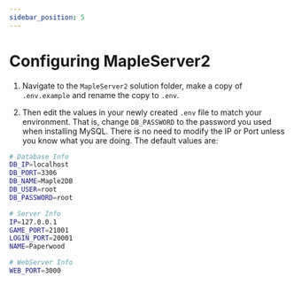 ```yaml
---
sidebar_position: 5
---
```


# Configuring MapleServer2

1. Navigate to the `MapleServer2` solution folder, make a copy of `.env.example` and rename the copy to `.env`.

2. Then edit the values in your newly created `.env` file to match your environment. That is, change `DB_PASSWORD` to the password you used when installing MySQL. There is no need to modify the IP or Port unless you know what you are doing. The default values are:

```sh
# Database Info
DB_IP=localhost
DB_PORT=3306
DB_NAME=Maple2DB
DB_USER=root
DB_PASSWORD=root

# Server Info
IP=127.0.0.1
GAME_PORT=21001
LOGIN_PORT=20001
NAME=Paperwood

# WebServer Info
WEB_PORT=3000
```
